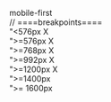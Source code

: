 mobile-first
<br>//
====breakpoints====
<br>
"<576px X<br>
">=576px Х<br>
">=768px Х<br>
">=992px X<br>
">=1200px Х<br>
">=1400px<br>
">= 1600px
